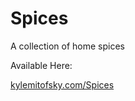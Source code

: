 Spices
======

A collection of home spices

Available Here:

[kylemitofsky.com/Spices](http://kylemitofsky.com/Spices/)
